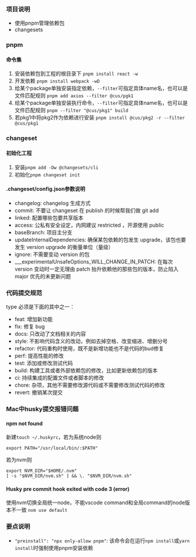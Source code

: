 ### 项目说明
* 使用pnpm管理依赖包
* changesets

### pnpm
#### 命令集
1. 安装依赖包到工程的根目录下
`pnpm install react -w`
2. 开发依赖
`pnpm install webpack -wD`
3. 给某个package单独安装指定依赖，`--filter`可指定具体name名，也可以是文件匹配规则
`pnpm add axios --filter @cus/pgk1`
4. 给某个package单独安装执行命令，`--filter`可指定具体name名，也可以是文件匹配规则
`pnpm --filter "@cus/pkg1" build`
5. 若pkg1中将pkg2作为依赖进行安装
`pnpm install @cus/pkg2 -r --filter @cus/pkg1`

### changeset
#### 初始化工程
1. 安装`pnpm add -Dw @changesets/cli`
2. 初始化`pnpm changeset init`
#### .changeset/config.json参数说明
* changelog: changelog 生成方式
* commit: 不要让 changeset 在 publish 的时候帮我们做 git add
* linked: 配置哪些包要共享版本
* access: 公私有安全设定，内网建议 restricted ，开源使用 public
* baseBranch: 项目主分支
* updateInternalDependencies: 确保某包依赖的包发生 upgrade，该包也要发生 version upgrade 的衡量单位（量级）
* ignore: 不需要变动 version 的包
* ___experimentalUnsafeOptions_WILL_CHANGE_IN_PATCH: 在每次 version 变动时一定无理由 patch 抬升依赖他的那些包的版本，防止陷入 major 优先的未更新问题

### 代码提交规范
type 必须是下面的其中之一：

* feat: 增加新功能
* fix: 修复 bug
* docs: 只改动了文档相关的内容
* style: 不影响代码含义的改动，例如去掉空格、改变缩进、增删分号
* refactor: 代码重构时使用，既不是新增功能也不是代码的bud修复
* perf: 提高性能的修改
* test: 添加或修改测试代码
* build: 构建工具或者外部依赖包的修改，比如更新依赖包的版本
* ci: 持续集成的配置文件或者脚本的修改
* chore: 杂项，其他不需要修改源代码或不需要修改测试代码的修改
* revert: 撤销某次提交

### Mac中husky提交报错问题
#### npm not found
新建`touch ~/.huskyrc`，若为系统node则
```
export PATH="/usr/local/bin/:$PATH"
```
若为nvm则
```
export NVM_DIR="$HOME/.nvm"
[ -s "$NVM_DIR/nvm.sh" ] && \. "$NVM_DIR/nvm.sh"
```
#### Husky pre commit hook exited with code 3 (error)
使用nvm切换全局统一node，不能vscode command和全局command的node版本不一致
`nvm use default`

### 要点说明
* `"preinstall": "npx only-allow pnpm"`: 该命令会在运行`npm install`或`yarn install`时强制使用pnpm安装依赖
